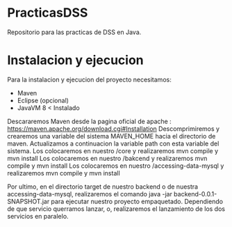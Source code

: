 # PracticasDSS
Repositorio para las practicas de DSS en Java.

# Instalacion y ejecucion
Para la instalacion y ejecucion del proyecto necesitamos: 
  * Maven
  * Eclipse (opcional)
  * JavaVM 8 < Instalado

Descararemos Maven desde la pagina oficial de apache : https://maven.apache.org/download.cgi#Installation
Descomprimiremos y crearemos una variable del sistema MAVEN_HOME hacia el directorio de maven. Actualizamos a continuacion la variable path con esta variable del sistema. 
Los colocaremos en nuestro /core y realizaremos mvn compile y mvn install
Los colocaremos en nuestro /bakcend y realizaremos mvn compile y mvn install
Los colocaremos en nuestro /accessing-data-mysql y realizaremos mvn compile y mvn install

Por ultimo, en el directorio target de nuestro backend o de nuestra accessing-data-mysql, realizaremos el comando java -jar backend-0.0.1-SNAPSHOT.jar para ejecutar nuestro proyecto empaquetado. Dependiendo de que servicio querramos lanzar, o, realizaremos el lanzamiento de los dos servicios en paralelo.



